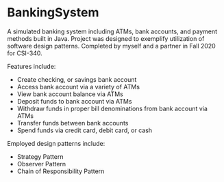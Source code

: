 # BankingSystem
A simulated banking system including ATMs, bank accounts, and payment methods built in Java. 
Project was designed to exemplify utilization of software design patterns. Completed by myself and a partner in Fall 2020 for CSI-340.

Features include:
- Create checking, or savings bank account
- Access bank account via a variety of ATMs
- View bank account balance via ATMs
- Deposit funds to bank account via ATMs
- Withdraw funds in proper bill denominations from bank account via ATMs
- Transfer funds between bank accounts
- Spend funds via credit card, debit card, or cash


Employed design patterns include:
- Strategy Pattern
- Observer Pattern
- Chain of Responsibility Pattern
